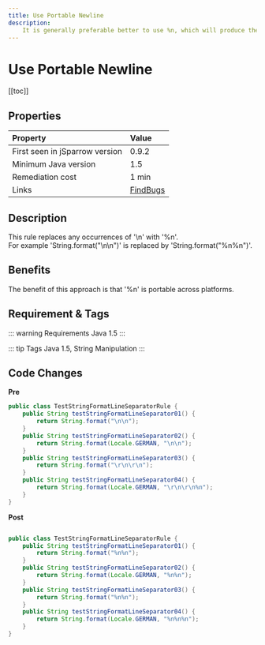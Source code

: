 ```yaml
---
title: Use Portable Newline
description:
    It is generally preferable better to use %n, which will produce the platform-specific line separator.
---
```


# Use Portable Newline

[[toc]]

## Properties

| Property                        | Value |
|:------------------------------- |:----- |
| First seen in jSparrow version  | 0.9.2   |
| Minimum Java version            | 1.5   |
| Remediation cost                | 1 min |
| Links                           | [FindBugs](http://findbugs.sourceforge.net/bugDescriptions.html#VA_FORMAT_STRING_USES_NEWLINE) |

## Description

This rule replaces any occurrences of '\n' with '%n'.  
For example 'String.format("\n\n")' is replaced by 'String.format("%n%n")'.  

## Benefits

The benefit of this approach is that '%n' is portable across platforms.  

## Requirement & Tags

::: warning Requirements
Java 1.5
:::

::: tip Tags
Java 1.5, String Manipulation
:::

## Code Changes

__Pre__

``` java
public class TestStringFormatLineSeparatorRule {
    public String testStringFormatLineSeparator01() {
        return String.format("\n\n");
    }
    public String testStringFormatLineSeparator02() {
        return String.format(Locale.GERMAN, "\n\n");
    }
    public String testStringFormatLineSeparator03() {
        return String.format("\r\n\r\n");
    }
    public String testStringFormatLineSeparator04() {
        return String.format(Locale.GERMAN, "\r\n\r\n%n");
    }
}
```

__Post__

``` java

public class TestStringFormatLineSeparatorRule {
    public String testStringFormatLineSeparator01() {
        return String.format("%n%n");
    }
    public String testStringFormatLineSeparator02() {
        return String.format(Locale.GERMAN, "%n%n");
    }
    public String testStringFormatLineSeparator03() {
        return String.format("%n%n");
    }
    public String testStringFormatLineSeparator04() {
        return String.format(Locale.GERMAN, "%n%n%n");
    }
}
```
